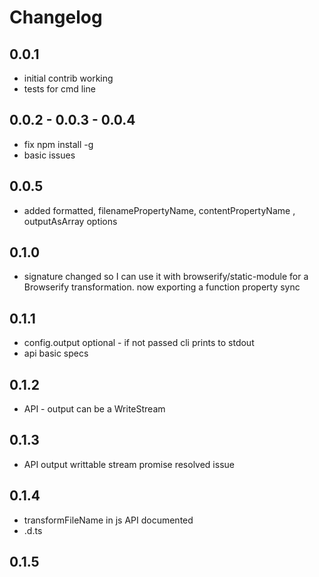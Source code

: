 # Changelog

## 0.0.1

 * initial contrib working 
 * tests for cmd line 

## 0.0.2 - 0.0.3 - 0.0.4

 * fix npm install -g
 * basic issues

 ## 0.0.5

  * added formatted, filenamePropertyName, contentPropertyName , outputAsArray options

## 0.1.0

 * signature changed so I can use it with browserify/static-module for a Browserify transformation. now exporting a function property sync

## 0.1.1

 * config.output optional - if not passed cli prints to stdout
 * api basic specs

## 0.1.2

 * API - output can be a WriteStream

## 0.1.3

 * API output writtable stream promise resolved issue

## 0.1.4

 * transformFileName in js API documented
 * .d.ts

## 0.1.5